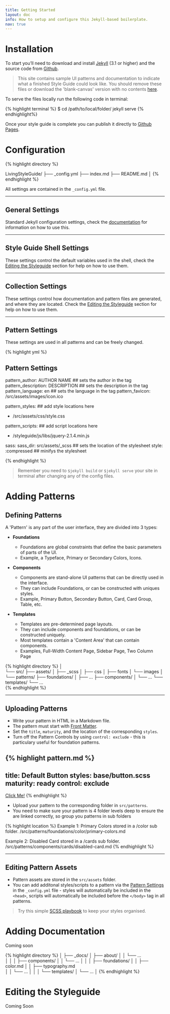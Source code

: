 ```yaml
---
title: Getting Started
layout: doc
info: How to setup and configure this Jekyll-based boilerplate.
nav: true
---
```


# Installation

To start you’ll need to download and install [Jekyll](http://jekyllrb.com/) (3.1 or higher) and the source code from [Github](https://github.com/matthewelsom/LivingStyleGuide). 


><i class="icon red" data-icon="info"></i>This site contains sample UI patterns and documentation to indicate what a finished Style Guide could look like. You should remove these files or download the 'blank-canvas' version with no contents [here](https://github.com/matthewelsom/LivingStyleGuide/tree/boilerplate).


To serve the files locally run the following code in terminal: 

{% highlight terminal %}
$ cd /path/to/local/folder/
jekyll serve
{% endhighlight%}

Once your style guide is complete you can publish it directly to [Github Pages](https://pages.github.com/).


# Configuration

{% highlight directory %}

LivingStyleGuide/
├── _config.yml
├── index.md
├── README.md
│
{% endhighlight %}

All settings are contained in the `_config.yml` file.

--- 

## General Settings

Standard Jekyll configuration settings, check the [documentation](https://jekyllrb.com/docs/configuration/) for information on how to use this. 

---

## Style Guide Shell Settings

These settings control the default variables used in the shell, check the [Editing the Styleguide](#editing-the-styleguide) section for help on how to use them.

---

## Collection Settings

These settings control how documentation and pattern files are generated, and where they are located. Check the [Editing the Styleguide](#editing-the-styleguide) section for help on how to use them.

---

## Pattern Settings

These settings are used in all patterns and can be freely changed. 

{% highlight yml %}

## Pattern Settings

pattern_author: AUTHOR NAME             ## sets the author in the <head></head> tag
pattern_description: DESCRIPTION        ## sets the description in the <head></head> tag
pattern_language: en                    ## sets the language in the <html></html> tag
pattern_favicon: /src/assets/images/icon.ico

pattern_styles:                         ## add style locations here
  - /src/assets/css/style.css
  
pattern_scripts:                        ## add script locations here
  - /styleguide/js/libs/jquery-2.1.4.min.js  

sass:
  sass_dir: src/assets/_scss            ## sets the location of the stylesheet
  style: :compressed                    ## minifys the stylesheet

{% endhighlight %}


><i class="icon red" data-icon="info"></i>Remember you need to `$jekyll build` or `$jekyll serve` your site in terminal after changing any of the config files.


# Adding Patterns

## Defining Patterns

A 'Pattern' is any part of the user interface, they are divided into 3 types:

- **Foundations**
  - Foundations are global constraints that define the basic parameters of parts of the UI.
  - Example, a Typeface, Primary or Secondary Colors, Icons. 

- **Components**
  - Components are stand-alone UI patterns that can be directly used in the interface.
  - They can include Foundations, or can be constructed with uniques styles.
  - Example, Primary Button, Secondary Button, Card, Card Group, Table, etc.
  
- **Templates**
  - Templates are pre-determined page layouts.
  - They can include components and foundations, or can be constructed uniquely. 
  - Most templates contain a 'Content Area' that can contain components.
  - Examples, Full-Width Content Page, Sidebar Page, Two Column Page 
  
  
{% highlight directory %}
│   
└── src/ 
    ├── assets/
    │   ├── _scss
    │   ├── css
    │   ├── fonts
    │   └── images
    │
    └── patterns/
        ├── foundations/
        │   ├── ...
        ├── components/
        │   └── ...
        └── templates/
            └── ...    
{% endhighlight %}

---

## Uploading Patterns

- Write your pattern in HTML in a Markdown file.
- The pattern must start with [Front Matter](https://jekyllrb.com/docs/frontmatter/).
- Set the `title`, `maturity`, and the location of the corresponding `styles`.
- Turn off the Pattern Controls by using `control: exclude` - this is particulary useful for foundation patterns.

{% highlight pattern.md %}
---
title: Default Button
styles: base/button.scss
maturity: ready
control: exclude
---
<a href="javascript:void(0)" class="button">Click Me!</a>
{% endhighlight %}

- Upload your pattern to the corresponding folder in `src/patterns`.
- You need to make sure your pattern is 4 folder levels deep to ensure the are linked correctly, so group you patterns in sub folders

{% highlight location %}
Example 1: Primary Colors stored in a /color sub folder.
/src/patterns/foundations/color/primary-colors.md

Example 2: Disabled Card stored in a /cards sub folder.
/src/patterns/components/cards/disabled-card.md
{% endhighlight %}

--- 

## Editing Pattern Assets

- Pattern assets are stored in the `src/assets` folder.
- You can add additonal styles/scripts to a pattern via the [Pattern Settings](#pattern-settings) in the `_config.yml` file - styles will automatically be included in the `<head>`, scripts will automatically be included before the `</body>` tag in all patterns.

><i class="icon red" data-icon="info"></i>Try this simple [SCSS playbook](https://matthewelsom.com/blog/simple-scss-playbook.html) to keep your styles organised.


# Adding Documentation


Coming soon


<!--





Patterns and Pages are always loaded in an iframe so Styleguide styles will not interfere with your added assets.

### Design Files

- **_docs/** is used to store all pattern documentation is it is important to make sure that every pattern added to the `src/html/` folder has a corresponding file with the same name inside this documentation file.

4. To appear in the sidebar, each pattern/page must have a corresponding `markdown` Documentation file in the `_docs/` folder.
5. The Documentation file should contain the location of the pattern styles, the maturity of the pattern, as well as any further usability information or rules for use.
- All of the style guide pages are kept in the `_docs/` folder. 
-->

{% highlight directory %}
│
├── _docs/
│   ├── about/
│   │   └── ...   
│   │
│   ├── components/
│   │   └── ...
│   │
│   ├── foundations/
│   │   ├── color.md
│   │   ├── typography.md   
│   │   └── ...
│   │
│   └── templates/
│       └── ...
│
{% endhighlight %}



# Editing the Styleguide

Coming Soon

<!--
## Includes

- Includes are snippets of code used to help generate the style guide pages. 
- They are stored in the `_includes/` folder.
- You do not need to change these files unless you are changing the function of the style guide shell

& **_layouts/** associated with the styleguide are stored here - they do not need to be edited unless you are changing the function of the styleguide shell.

{% highlight directory %}
│
├── _includes/
│   └── ...
│
{% endhighlight %}

---

## _layouts/

- All patterns are generated using the `pattern.html` file. 
- Update this file if you wish to add additonal scripts to your patterns, e.g. If your pattern requires jQuery to run you should add it here. 
- This file contains the `iframeResizer.contentWindow.min.js` script, it is required to make the pattern load correctly in the iFrame. Removing this script will break the style guide.

{% highlight directory %}
│
├── _layouts/
│   ├── pattern.html
│   └── ...
{% endhighlight %}

---

## styleguide/

- Contains all of the stylesheets and scripts required to make the styleguide work corretcly. 
- Updating these files will change the appearance and function of the style guide shell.

{% highlight directory %}
│
├── styleguide/
|   ├── _scss
│   ├── branding
│   ├── css
│   └── fonts
│  
{% endhighlight %}


---
-->


<!--Organise design styles, create code standards, and maintain a consistent user interface design across your digital product with this boilerplate living style guide.-->


<!--
This tool generates a 'Living Style Guide' for your digital product or system that tracks and documents all of the user interface (UI) patterns.  

This tool creates a 'Living Style Guide' for your digital product or system that tracks and documents all of the user interface (UI) patterns.  

You use it to generate all of the systems user interface (UI) patterns. The patterns are tracked and documented in a simple Living Style Guide.


Organise design styles, create code standards, and maintain a consistent user interface design across your digital product with this boilerplate living styleguide. Made with the power of Jekyll.


listed based on the folder in which the are added. To add a pattern add the corrresonding file to the folder. 

Remember to add a corresponding file into the _docs folder - or this will break.-->
